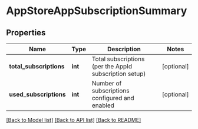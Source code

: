 # AppStoreAppSubscriptionSummary

## Properties
Name | Type | Description | Notes
------------ | ------------- | ------------- | -------------
**total_subscriptions** | **int** | Total subscriptions (per the AppId subscription setup) | [optional] 
**used_subscriptions** | **int** | Number of subscriptions configured and enabled | [optional] 

[[Back to Model list]](../README.md#documentation-for-models) [[Back to API list]](../README.md#documentation-for-api-endpoints) [[Back to README]](../README.md)


